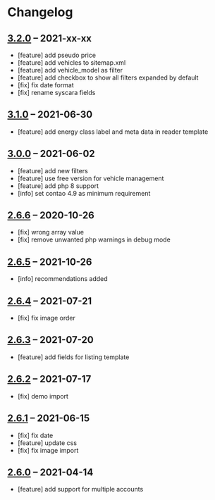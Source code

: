 # Changelog

## [3.2.0](https://github.com/pdir/mobilede-bundle/tree/3.2.0) – 2021-xx-xx

- [feature] add pseudo price
- [feature] add vehicles to sitemap.xml
- [feature] add vehicle_model as filter
- [feature] add checkbox to show all filters expanded by default
- [fix] fix date format
- [fix] rename syscara fields

## [3.1.0](https://github.com/pdir/mobilede-bundle/tree/3.1.0) – 2021-06-30

- [feature] add energy class label and meta data in reader template

## [3.0.0](https://github.com/pdir/mobilede-bundle/tree/3.0.0) – 2021-06-02

- [feature] add new filters
- [feature] use free version for vehicle management
- [feature] add php 8 support
- [info] set contao 4.9 as minimum requirement

## [2.6.6](https://github.com/pdir/mobilede-bundle/tree/2.6.6) – 2020-10-26

- [fix] wrong array value
- [fix] remove unwanted php warnings in debug mode

## [2.6.5](https://github.com/pdir/mobilede-bundle/tree/2.6.5) – 2021-10-26

- [info] recommendations added

## [2.6.4](https://github.com/pdir/mobilede-bundle/tree/2.6.4) – 2021-07-21

- [fix] fix image order

## [2.6.3](https://github.com/pdir/mobilede-bundle/tree/2.6.3) – 2021-07-20

- [feature] add fields for listing template

## [2.6.2](https://github.com/pdir/mobilede-bundle/tree/2.6.2) – 2021-07-17

- [fix] demo import

## [2.6.1](https://github.com/pdir/mobilede-bundle/tree/2.6.1) – 2021-06-15

- [fix] fix date
- [feature] update css
- [fix] fix image import

## [2.6.0](https://github.com/pdir/mobilede-bundle/tree/2.6.0) – 2021-04-14

- [feature] add support for multiple accounts
